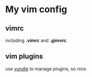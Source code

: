 # My vim config

## vimrc
including **.vimrc** and **.gimvrc**.

## vim plugins
use [vundle](https://github.com/gmarik/Vundle.vim) to manage plugins, so nice.

